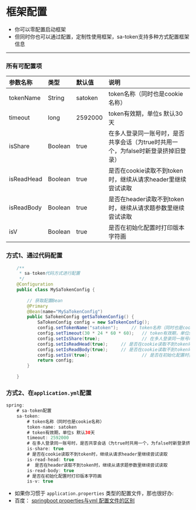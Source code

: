# 框架配置
- 你可以零配置启动框架
- 但同时你也可以通过配置，定制性使用框架，sa-token支持多种方式配置框架信息

--- 
### 所有可配置项
| 参数名称	| 类型		| 默认值		| 说明																				|
| :--------	| :--------	| :--------	| :--------																			|
| tokenName	| String	| satoken	| token名称（同时也是cookie名称）													|
| timeout	| long		| 2592000	| token有效期，单位s 默认30天										|
| isShare	| Boolean	| true		|  在多人登录同一账号时，是否共享会话（为true时共用一个，为false时新登录挤掉旧登录）	|
| isReadHead| Boolean	| true		| 是否在cookie读取不到token时，继续从请求header里继续尝试读取							|
| isReadBody| Boolean	| true		| 是否在header读取不到token时，继续从请求题参数里继续尝试读取						|
| isV		| Boolean	| true		| 是否在初始化配置时打印版本字符画													|





### 方式1、通过代码配置
``` java 
	/**
	 * sa-token代码方式进行配置
	 */
	@Configuration
	public class MySaTokenConfig {
	
		// 获取配置Bean 
		@Primary
		@Bean(name="MySaTokenConfig")
		public SaTokenConfig getSaTokenConfig() {
			SaTokenConfig config = new SaTokenConfig();
			config.setTokenName("satoken");		// token名称（同时也是cookie名称）
			config.setTimeout(30 * 24 * 60 * 60); 	// token有效期，单位s 默认30天
			config.setIsShare(true);				// 在多人登录同一账号时，是否共享会话（为true时共用一个，为false时新登录挤掉旧登录）
			config.setIsReadHead(true);		// 是否在cookie读取不到token时，继续从请求header里继续尝试读取 
			config.setIsReadBody(true);		// 是否在cookie读取不到token时，继续从请求header里继续尝试读取 
			config.setIsV(true);					// 是否在初始化配置时打印版本字符画
			return config;
		}
		
	}
```

### 方式2、在`application.yml`配置

``` java
spring: 
    # sa-token配置
    sa-token: 
        # token名称（同时也是cookie名称）
        token-name: satoken
        # token有效期，单位s 默认30天
        timeout: 2592000
        # 在多人登录同一账号时，是否共享会话（为true时共用一个，为false时新登录挤掉旧登录）
        is-share: true
        # 是否在cookie读取不到token时，继续从请求header里继续尝试读取 
        is-read-head: true
        #  是否在header读取不到token时，继续从请求题参数里继续尝试读取 
        is-read-body: true
        # 是否在初始化配置时打印版本字符画
        is-v: true
```

- 如果你习惯于 `application.properties` 类型的配置文件，那也很好办: 
- 百度： [springboot properties与yml 配置文件的区别](https://www.baidu.com/s?ie=UTF-8&wd=springboot%20properties%E4%B8%8Eyml%20%E9%85%8D%E7%BD%AE%E6%96%87%E4%BB%B6%E7%9A%84%E5%8C%BA%E5%88%AB)


